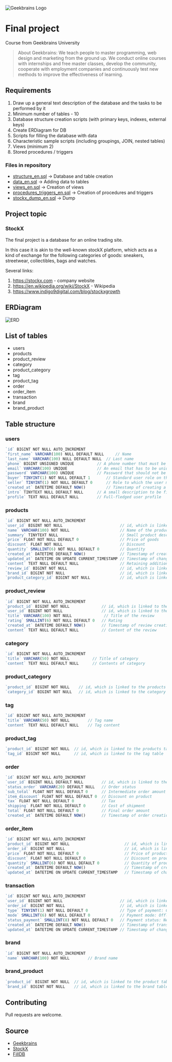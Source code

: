 ![Geekbrains Logo](https://github.com/ilyastartsdata/introductiontopython/blob/master/gb.png)

# Final project

Course from Geekbrains University

> About Geekbrains: We teach people to master programming, web design and marketing from the ground up. We conduct online courses with internships and free master classes, develop the community, cooperate with employment companies and continuously test new methods to improve the effectiveness of learning.

## Requirements

1. Draw up a general text description of the database and the tasks to be performed by it
2. Minimum number of tables - 10
3. Database structure creation scripts (with primary keys, indexes, external keys)
4. Create ERDiagram for DB
5. Scripts for filling the database with data
6. Characteristic sample scripts (including groupings, JOIN, nested tables)
7. Views (minimum 2)
8. Stored procedures / triggers

### Files in repository

- [structure_en.sql](https://github.com/ilyastartsdata/databases_sql/blob/main/final_project/final_project_en/structure_en.sql) -> Database and table creation
- [data_en.sql](https://github.com/ilyastartsdata/databases_sql/blob/main/final_project/final_project_en/data_en.sql) -> Adding data to tables
- [views_en.sql](https://github.com/ilyastartsdata/databases_sql/blob/main/final_project/final_project_en/views_en.sql) -> Creation of views
- [procedures_triggers_en.sql](https://github.com/ilyastartsdata/databases_sql/blob/main/final_project/final_project_en/procedures_triggers_en.sql) -> Creation of procedures and triggers
- [stockx_dump_en.sql](https://github.com/ilyastartsdata/databases_sql/blob/main/final_project/final_project_en/stockx_dump_en.sql) -> Dump

## Project topic

### StockX

The final project is a database for an online trading site. 

In this case it is akin to the well-known stockX platform, which acts as a kind of exchange for the following categories of goods: sneakers, streetwear, collectibles, bags and watches.

Several links:

1. https://stockx.com - company website
2. https://en.wikipedia.org/wiki/StockX - Wikipedia
3. https://www.indigo9digital.com/blog/stockxgrowth

## ERDiagram

![ERD](https://github.com/ilyastartsdata/databases_sql/blob/main/final_project/final_project_ru/stockX_ERD.png)

## List of tables

- users
- products
- product_review
- category
- product_category
- tag
- product_tag
- order
- order_item
- transaction
- brand
- brand_product

## Table structure

### users

```js
`id` BIGINT NOT NULL AUTO_INCREMENT
`first_name` VARCHAR(100) NULL DEFAULT NULL 	// Name
`last_name` VARCHAR(100) NULL DEFAULT NULL 	// Last name
`phone` BIGINT UNSIGNED UNIQUE 			// A phone number that must be unique
`email` VARCHAR(100) UNIQUE 			// An email that has to be unique
`password` VARCHAR(100) UNIQUE 			// Password that should not be stored here
`buyer` TINYINT(1) NOT NULL DEFAULT 1 		// Standard user role on the site - buyer
`seller` TINYINT(1) NOT NULL DEFAULT 0 		// Role to which the user may apply
`created_at` DATETIME DEFAULT NOW() 		// Timestamp of creating a record
`intro` TINYTEXT NULL DEFAULT NULL 		// A small description to be filled in by the user
`profile` TEXT NULL DEFAULT NULL 		// Full-fledged user profile
```

### products

```js
`id` BIGINT NOT NULL AUTO_INCREMENT
`user_id` BIGINT NOT NULL                         // id, which is linked to the users table
`name` VARCHAR(100) NOT NULL                      // Name of the product
`summary` TINYTEXT NULL                           // Small product description
`price` FLOAT NOT NULL DEFAULT 0                  // Price of goods
`discount` FLOAT NOT NULL                         // Discount
`quantity` SMALLINT(6) NOT NULL DEFAULT 0         // Quantity
`created_at` DATETIME DEFAULT NOW()               // Timestamp of creation of a product position
`updated_at` DATETIME ON UPDATE CURRENT_TIMESTAMP // Timestamp of change in commodity position
`content` TEXT NULL DEFAULT NULL                  // Retaining additional information about the product
`review_id` BIGINT NOT NULL                       // id, which is linked to the review table
`brand_id` BIGINT NOT NULL                        // id, which is linked to the brand table
`product_category_id` BIGINT NOT NULL             // id, which is linked to the product_category table
```

### product_review

```js
`id` BIGINT NOT NULL AUTO_INCREMENT
`product_id` BIGINT NOT NULL              // id, which is linked to the products table
`user_id` BIGINT NOT NULL                 // id, which is linked to the users table
`title` VARCHAR(100) NOT NULL	           // Title of the review
`rating` SMALLINT(6) NOT NULL DEFAULT 0	  // Rating
`created_at` DATETIME DEFAULT NOW()       // Timestamp of review creation
`content` TEXT NULL DEFAULT NULL          // Content of the review
```

### category

```js
`id` BIGINT NOT NULL AUTO_INCREMENT
`title` VARCHAR(50) NOT NULL          // Title of category
`content` TEXT NULL DEFAULT NULL      // Contents of category
```

### product_category

```js
`product_id` BIGINT NOT NULL	// id, which is linked to the products table
`category_id` BIGINT NOT NULL	// id, which is linked to the category table
```

### tag

```js
`id` BIGINT NOT NULL AUTO_INCREMENT
`title` VARCHAR(50) NOT NULL        // Tag name
`content` TEXT NULL DEFAULT NULL    // Tag content
```

### product_tag

```js
`product_id` BIGINT NOT NULL  // id, which is linked to the products table
`tag_id` BIGINT NOT NULL      // id, which is linked to the tag table
```

### order

```js
`id` BIGINT NOT NULL AUTO_INCREMENT
`user_id` BIGINT NULL DEFAULT NULL        // id, which is linked to the users table
`status_order` VARCHAR(20) DEFAULT NULL   // Order status
`sub_total` FLOAT NOT NULL DEFAULT 0      // Intermediate order amount
`item_discount` FLOAT NOT NULL DEFAULT 0  // Discount on product
`tax` FLOAT NOT NULL DEFAULT 0            // Tax
`shipping` FLOAT NOT NULL DEFAULT 0       // Cost of shipment
`total` FLOAT NOT NULL DEFAULT 0          // Final order amount
`created_at` DATETIME DEFAULT NOW()       // Timestamp of order creation
```

### order_item

```js
`id` BIGINT NOT NULL AUTO_INCREMENT
`product_id` BIGINT NOT NULL                        // id, which is linked to the products table
`order_id` BIGINT NOT NULL                          // id, which is linked to the orders table
`price` FLOAT NOT NULL DEFAULT 0                    // Price of product
`discount` FLOAT NOT NULL DEFAULT 0                 // Discount on product
`quantity` SMALLINT(6) NOT NULL DEFAULT 0           // Quantity of product
`created_at` DATETIME DEFAULT NOW()                 // Timestamp of creation of a product position
`updated_at` DATETIME ON UPDATE CURRENT_TIMESTAMP   // Timestamp of change in product position
```

### transaction

```js
`id` BIGINT NOT NULL AUTO_INCREMENT
`user_id` BIGINT NOT NULL                         // id, which is linked to the users table	
`order_id` BIGINT NOT NULL                        // id, which is linked to the orders table
`type` TINYINT(1) NOT NULL DEFAULT 0              // Type of payment: Credit(0) or Debit(1)
`mode` SMALLINT(6) NOT NULL DEFAULT 0             // Payment mode: Offline, Cash on Delivery, Cheque, Draft, Wired and Online
`status_payment` SMALLINT(8) NOT NULL DEFAULT 0   // Payment status: New, Cancelled, Failed, Pending, Declined, Rejected, Success
`created_at` DATETIME DEFAULT NOW()               // Timestamp of transaction creation
`updated_at` DATETIME ON UPDATE CURRENT_TIMESTAMP // Timestamp of change in the transaction
```

### brand

```js
`id` BIGINT NOT NULL AUTO_INCREMENT
`name` VARCHAR(100) NOT NULL        // Brand name
```

### brand_product

```js
`product_id` BIGINT NOT NULL  // id, which is linked to the product table
`brand_id` BIGINT NOT NULL    // id, which is linked to the brand table
```

## Contributing

Pull requests are welcome.

## Source

- [Geekbrains](https://geekbrains.ru)
- [StockX](https://stockx.com)
- [FillDB](http://filldb.info)
